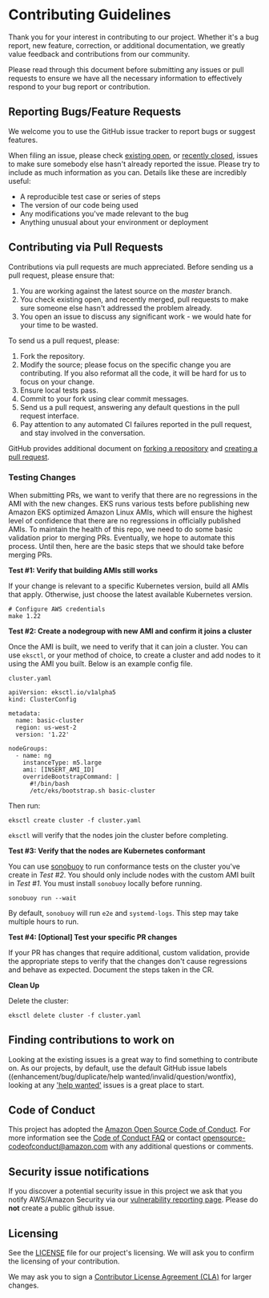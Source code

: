 # Contributing Guidelines

Thank you for your interest in contributing to our project. Whether it's a bug report, new feature, correction, or additional 
documentation, we greatly value feedback and contributions from our community.

Please read through this document before submitting any issues or pull requests to ensure we have all the necessary 
information to effectively respond to your bug report or contribution.


## Reporting Bugs/Feature Requests

We welcome you to use the GitHub issue tracker to report bugs or suggest features.

When filing an issue, please check [existing open](https://github.com/aws-samples/amazon-eks-ami/issues), or [recently closed](https://github.com/aws-samples/amazon-eks-ami/issues?utf8=%E2%9C%93&q=is%3Aissue%20is%3Aclosed%20), issues to make sure somebody else hasn't already 
reported the issue. Please try to include as much information as you can. Details like these are incredibly useful:

* A reproducible test case or series of steps
* The version of our code being used
* Any modifications you've made relevant to the bug
* Anything unusual about your environment or deployment


## Contributing via Pull Requests
Contributions via pull requests are much appreciated. Before sending us a pull request, please ensure that:

1. You are working against the latest source on the *master* branch.
2. You check existing open, and recently merged, pull requests to make sure someone else hasn't addressed the problem already.
3. You open an issue to discuss any significant work - we would hate for your time to be wasted.

To send us a pull request, please:

1. Fork the repository.
2. Modify the source; please focus on the specific change you are contributing. If you also reformat all the code, it will be hard for us to focus on your change.
3. Ensure local tests pass.
4. Commit to your fork using clear commit messages.
5. Send us a pull request, answering any default questions in the pull request interface.
6. Pay attention to any automated CI failures reported in the pull request, and stay involved in the conversation.

GitHub provides additional document on [forking a repository](https://help.github.com/articles/fork-a-repo/) and 
[creating a pull request](https://help.github.com/articles/creating-a-pull-request/).

### Testing Changes

When submitting PRs, we want to verify that there are no regressions in the AMI with the new changes. EKS runs various tests before publishing new Amazon EKS optimized Amazon Linux AMIs, which will ensure the highest level of confidence that there are no regressions in officially published AMIs. To maintain the health of this repo, we need to do some basic validation prior to merging PRs. Eventually, we hope to automate this process. Until then, here are the basic steps that we should take before merging PRs.

**Test #1: Verify that building AMIs still works**

If your change is relevant to a specific Kubernetes version, build all AMIs that apply. Otherwise, just choose the latest available Kubernetes version.

```
# Configure AWS credentials
make 1.22
```

**Test #2: Create a nodegroup with new AMI and confirm it joins a cluster**

Once the AMI is built, we need to verify that it can join a cluster. You can use `eksctl`, or your method of choice, to create a cluster and add nodes to it using the AMI you built. Below is an example config file.

`cluster.yaml`

```
apiVersion: eksctl.io/v1alpha5
kind: ClusterConfig

metadata:
  name: basic-cluster
  region: us-west-2
  version: '1.22'

nodeGroups:
  - name: ng
    instanceType: m5.large
    ami: [INSERT_AMI_ID]
    overrideBootstrapCommand: |
      #!/bin/bash
      /etc/eks/bootstrap.sh basic-cluster
```

Then run:

```
eksctl create cluster -f cluster.yaml
```

`eksctl` will verify that the nodes join the cluster before completing.

**Test #3: Verify that the nodes are Kubernetes conformant**

You can use [sonobuoy](https://sonobuoy.io/) to run conformance tests on the cluster you've create in *Test #2*. You should only include nodes with the custom AMI built in *Test #1*. You must install `sonobuoy` locally before running.

```
sonobuoy run --wait
```

By default, `sonobuoy` will run `e2e` and `systemd-logs`. This step may take multiple hours to run.

**Test #4: [Optional] Test your specific PR changes**

If your PR has changes that require additional, custom validation, provide the appropriate steps to verify that the changes don't cause regressions and behave as expected. Document the steps taken in the CR.

**Clean Up**

Delete the cluster:

```
eksctl delete cluster -f cluster.yaml
```

## Finding contributions to work on
Looking at the existing issues is a great way to find something to contribute on. As our projects, by default, use the default GitHub issue labels ((enhancement/bug/duplicate/help wanted/invalid/question/wontfix), looking at any ['help wanted'](https://github.com/aws-samples/amazon-eks-ami/labels/help%20wanted) issues is a great place to start. 


## Code of Conduct
This project has adopted the [Amazon Open Source Code of Conduct](https://aws.github.io/code-of-conduct). 
For more information see the [Code of Conduct FAQ](https://aws.github.io/code-of-conduct-faq) or contact 
opensource-codeofconduct@amazon.com with any additional questions or comments.


## Security issue notifications
If you discover a potential security issue in this project we ask that you notify AWS/Amazon Security via our [vulnerability reporting page](http://aws.amazon.com/security/vulnerability-reporting/). Please do **not** create a public github issue.


## Licensing

See the [LICENSE](https://github.com/aws-samples/amazon-eks-ami/blob/master/LICENSE) file for our project's licensing. We will ask you to confirm the licensing of your contribution.

We may ask you to sign a [Contributor License Agreement (CLA)](http://en.wikipedia.org/wiki/Contributor_License_Agreement) for larger changes.
